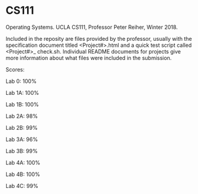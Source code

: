 # CS111
Operating Systems. UCLA CS111, Professor Peter Reiher, Winter 2018.

Included in the reposity are files provided by the professor, usually with the
specification document titled <Project#>.html and a quick test script called
<Project#>_ check.sh. Individual README documents for projects give more information
about what files were included in the submission. 

Scores:

Lab 0: 100%

Lab 1A: 100%

Lab 1B: 100%

Lab 2A: 98%

Lab 2B: 99%

Lab 3A: 96%

Lab 3B: 99%

Lab 4A: 100%

Lab 4B: 100%

Lab 4C: 99%
